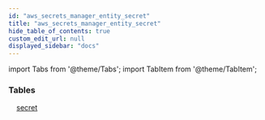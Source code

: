```yaml
---
id: "aws_secrets_manager_entity_secret"
title: "aws_secrets_manager_entity_secret"
hide_table_of_contents: true
custom_edit_url: null
displayed_sidebar: "docs"
---
```


import Tabs from '@theme/Tabs';
import TabItem from '@theme/TabItem';

<Tabs>
  <TabItem value="Components" label="Components" default>

### Tables

    [secret](../../aws/tables/aws_secrets_manager_entity_secret.Secret)

</TabItem>
  <TabItem value="Code examples" label="Code examples">

</TabItem>
</Tabs>
